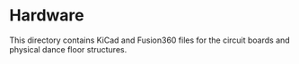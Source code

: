 # Hardware

This directory contains KiCad and Fusion360 files for the circuit boards and physical dance floor structures.
